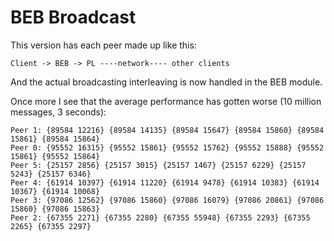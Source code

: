 # BEB Broadcast
This version has each peer made up like this:
```
Client -> BEB -> PL ----network---- other clients
```
And the actual broadcasting interleaving is now handled in the BEB module.

Once more I see that the average performance has gotten worse (10 million messages, 3 seconds):
```
Peer 1: {89584 12216} {89584 14135} {89584 15647} {89584 15860} {89584 15861} {89584 15864}
Peer 0: {95552 16315} {95552 15861} {95552 15762} {95552 15888} {95552 15861} {95552 15864}
Peer 5: {25157 2856} {25157 3015} {25157 1467} {25157 6229} {25157 5243} {25157 6346}
Peer 4: {61914 10397} {61914 11220} {61914 9478} {61914 10383} {61914 10367} {61914 10068}
Peer 3: {97086 12562} {97086 15860} {97086 16079} {97086 20861} {97086 15860} {97086 15863}
Peer 2: {67355 2271} {67355 2280} {67355 55948} {67355 2293} {67355 2265} {67355 2297}
```